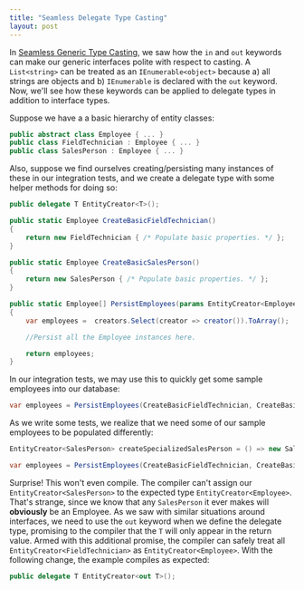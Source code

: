 ```yaml
---
title: "Seamless Delegate Type Casting"
layout: post
---
```



In <a href="http://patrick.lioi.net/2011/10/28/seamless-generic-type-casting/">Seamless Generic Type Casting</a>, we saw how the `in` and `out` keywords can make our generic interfaces polite with respect to casting. A `List<string>` can be treated as an `IEnumerable<object>` because a) all strings are objects and b) `IEnumerable` is declared with the `out` keyword. Now, we'll see how these keywords can be applied to delegate types in addition to interface types.

Suppose we have a a basic hierarchy of entity classes:

```cs
public abstract class Employee { ... }
public class FieldTechnician : Employee { ... }
public class SalesPerson : Employee { ... }
```

Also, suppose we find ourselves creating/persisting many instances of these in our integration tests, and we create a delegate type with some helper methods for doing so:

```cs
public delegate T EntityCreator<T>();

public static Employee CreateBasicFieldTechnician()
{
    return new FieldTechnician { /* Populate basic properties. */ };
}

public static Employee CreateBasicSalesPerson()
{
    return new SalesPerson { /* Populate basic properties. */ };
}

public static Employee[] PersistEmployees(params EntityCreator<Employee>[] creators)
{
    var employees =  creators.Select(creator => creator()).ToArray();

    //Persist all the Employee instances here.

    return employees;
}
```

In our integration tests, we may use this to quickly get some sample employees into our database:

```cs
var employees = PersistEmployees(CreateBasicFieldTechnician, CreateBasicSalesPerson);
```

As we write some tests, we realize that we need some of our sample employees to be populated differently:

```cs
EntityCreator<SalesPerson> createSpecializedSalesPerson = () => new SalesPerson{ /* Populate some additional properties. */ };

var employees = PersistEmployees(CreateBasicFieldTechnician, CreateBasicSalesPerson, createSpecializedSalesPerson);
```

Surprise! This won't even compile. The compiler can't assign our `EntityCreator<SalesPerson>` to the expected type `EntityCreator<Employee>`. That's strange, since we know that any `SalesPerson` it ever makes will **obviously** be an Employee. As we saw with similar situations around interfaces, we need to use the `out` keyword when we define the delegate type, promising to the compiler that the `T` will only appear in the return value. Armed with this additional promise, the compiler can safely treat all `EntityCreator<FieldTechnician>` as `EntityCreator<Employee>`. With the following change, the example compiles as expected:

```cs
public delegate T EntityCreator<out T>();
```
